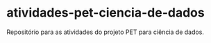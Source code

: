 # atividades-pet-ciencia-de-dados
Repositório para as atividades do projeto PET para ciência de dados.
